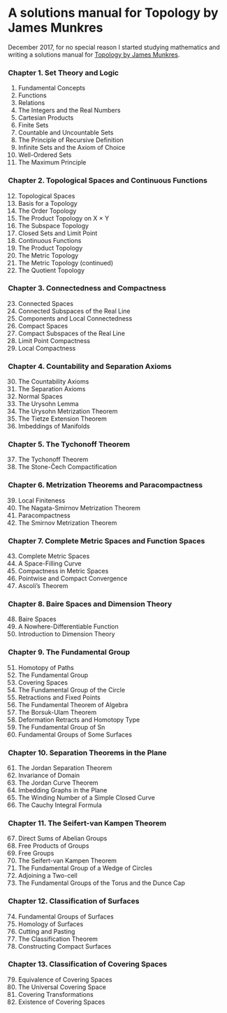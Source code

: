 # A solutions manual for Topology by James Munkres
December 2017, for no special reason I started studying mathematics and writing
a solutions manual for
[Topology by James Munkres](https://www.amazon.com/Topology-Pearson-International-James-Munkres-ebook/dp/B00IZ0LGCI/ref=mt_kindle?_encoding=UTF8&me=).

### Chapter 1. Set Theory and Logic
1. Fundamental Concepts
2. Functions
3. Relations
4. The Integers and the Real Numbers
5. Cartesian Products
6. Finite Sets
7. Countable and Uncountable Sets
8. The Principle of Recursive Definition
9. Infinite Sets and the Axiom of Choice
10. Well-Ordered Sets
11. The Maximum Principle

### Chapter 2. Topological Spaces and Continuous Functions
12. Topological Spaces
13. Basis for a Topology
14. The Order Topology
15. The Product Topology on X &#215; Y
16. The Subspace Topology
17. Closed Sets and Limit Point
18. Continuous Functions
19. The Product Topology
20. The Metric Topology
21. The Metric Topology (continued)
22. The Quotient Topology

### Chapter 3. Connectedness and Compactness
23. Connected Spaces
24. Connected Subspaces of the Real Line
25. Components and Local Connectedness
26. Compact Spaces
27. Compact Subspaces of the Real Line
28. Limit Point Compactness
29. Local Compactness

### Chapter 4. Countability and Separation Axioms
30. The Countability Axioms
31. The Separation Axioms
32. Normal Spaces
33. The Urysohn Lemma
34. The Urysohn Metrization Theorem
35. The Tietze Extension Theorem
36. Imbeddings of Manifolds

### Chapter 5. The Tychonoff Theorem
37. The Tychonoff Theorem
38. The Stone-&#268;ech Compactification

### Chapter 6. Metrization Theorems and Paracompactness
39. Local Finiteness
40. The Nagata-Smirnov Metrization Theorem
41. Paracompactness
42. The Smirnov Metrization Theorem

### Chapter 7. Complete Metric Spaces and Function Spaces
43. Complete Metric Spaces
44. A Space-Filling Curve
45. Compactness in Metric Spaces
46. Pointwise and Compact Convergence
47. Ascoli&#8217;s Theorem

### Chapter 8. Baire Spaces and Dimension Theory
48. Baire Spaces
49. A Nowhere-Differentiable Function
50. Introduction to Dimension Theory

### Chapter 9. The Fundamental Group
51. Homotopy of Paths
52. The Fundamental Group
53. Covering Spaces
54. The Fundamental Group of the Circle
55. Retractions and Fixed Points
56. The Fundamental Theorem of Algebra
57. The Borsuk-Ulam Theorem
58. Deformation Retracts and Homotopy Type
59. The Fundamental Group of Sn
60. Fundamental Groups of Some Surfaces

### Chapter 10. Separation Theorems in the Plane
61. The Jordan Separation Theorem
62. Invariance of Domain
63. The Jordan Curve Theorem
64. Imbedding Graphs in the Plane
65. The Winding Number of a Simple Closed Curve
66. The Cauchy Integral Formula

### Chapter 11. The Seifert-van Kampen Theorem
67. Direct Sums of Abelian Groups
68. Free Products of Groups
69. Free Groups
70. The Seifert-van Kampen Theorem
71. The Fundamental Group of a Wedge of Circles
72. Adjoining a Two-cell
73. The Fundamental Groups of the Torus and the Dunce Cap

### Chapter 12. Classification of Surfaces
74. Fundamental Groups of Surfaces
75. Homology of Surfaces
76. Cutting and Pasting
77. The Classification Theorem
78. Constructing Compact Surfaces

### Chapter 13. Classification of Covering Spaces
79. Equivalence of Covering Spaces
80. The Universal Covering Space
81. Covering Transformations
82. Existence of Covering Spaces
